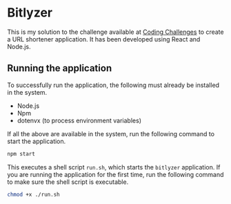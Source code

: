 # Bitlyzer

This is my solution to the challenge available at [Coding Challenges](https://codingchallenges.fyi/challenges/challenge-url-shortener) to create a URL shortener application. It has been developed using React and Node.js.

## Running the application

To successfully run the application, the following must already be installed in the system.

- Node.js
- Npm
- dotenvx (to process environment variables)

If all the above are available in the system, run the following command to start the application.

```bash
npm start
```

This executes a shell script `run.sh`, which starts the `bitlyzer` application. If you are running the application for the first time, run the following command to make sure the shell script is executable.

```bash
chmod +x ./run.sh
```